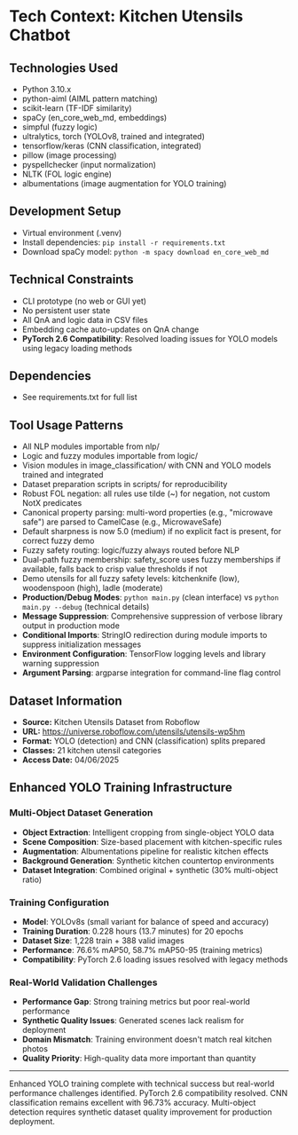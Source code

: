 # Tech Context: Kitchen Utensils Chatbot

## Technologies Used
- Python 3.10.x
- python-aiml (AIML pattern matching)
- scikit-learn (TF-IDF similarity)
- spaCy (en_core_web_md, embeddings)
- simpful (fuzzy logic)
- ultralytics, torch (YOLOv8, trained and integrated)
- tensorflow/keras (CNN classification, integrated)
- pillow (image processing)
- pyspellchecker (input normalization)
- NLTK (FOL logic engine)
- albumentations (image augmentation for YOLO training)

## Development Setup
- Virtual environment (.venv)
- Install dependencies: `pip install -r requirements.txt`
- Download spaCy model: `python -m spacy download en_core_web_md`

## Technical Constraints
- CLI prototype (no web or GUI yet)
- No persistent user state
- All QnA and logic data in CSV files
- Embedding cache auto-updates on QnA change
- **PyTorch 2.6 Compatibility**: Resolved loading issues for YOLO models using legacy loading methods

## Dependencies
- See requirements.txt for full list

## Tool Usage Patterns
- All NLP modules importable from nlp/
- Logic and fuzzy modules importable from logic/
- Vision modules in image_classification/ with CNN and YOLO models trained and integrated
- Dataset preparation scripts in scripts/ for reproducibility
- Robust FOL negation: all rules use tilde (~) for negation, not custom NotX predicates
- Canonical property parsing: multi-word properties (e.g., "microwave safe") are parsed to CamelCase (e.g., MicrowaveSafe)
- Default sharpness is now 5.0 (medium) if no explicit fact is present, for correct fuzzy demo
- Fuzzy safety routing: logic/fuzzy always routed before NLP
- Dual-path fuzzy membership: safety_score uses fuzzy memberships if available, falls back to crisp value thresholds if not
- Demo utensils for all fuzzy safety levels: kitchenknife (low), woodenspoon (high), ladle (moderate)
- **Production/Debug Modes**: `python main.py` (clean interface) vs `python main.py --debug` (technical details)
- **Message Suppression**: Comprehensive suppression of verbose library output in production mode
- **Conditional Imports**: StringIO redirection during module imports to suppress initialization messages
- **Environment Configuration**: TensorFlow logging levels and library warning suppression
- **Argument Parsing**: argparse integration for command-line flag control

## Dataset Information
- **Source:** Kitchen Utensils Dataset from Roboflow
- **URL:** https://universe.roboflow.com/utensils/utensils-wp5hm
- **Format:** YOLO (detection) and CNN (classification) splits prepared
- **Classes:** 21 kitchen utensil categories
- **Access Date:** 04/06/2025

## Enhanced YOLO Training Infrastructure
### **Multi-Object Dataset Generation**
- **Object Extraction**: Intelligent cropping from single-object YOLO data
- **Scene Composition**: Size-based placement with kitchen-specific rules
- **Augmentation**: Albumentations pipeline for realistic kitchen effects
- **Background Generation**: Synthetic kitchen countertop environments
- **Dataset Integration**: Combined original + synthetic (30% multi-object ratio)

### **Training Configuration**
- **Model**: YOLOv8s (small variant for balance of speed and accuracy)
- **Training Duration**: 0.228 hours (13.7 minutes) for 20 epochs
- **Dataset Size**: 1,228 train + 388 valid images
- **Performance**: 76.6% mAP50, 58.7% mAP50-95 (training metrics)
- **Compatibility**: PyTorch 2.6 loading issues resolved with legacy methods

### **Real-World Validation Challenges**
- **Performance Gap**: Strong training metrics but poor real-world performance
- **Synthetic Quality Issues**: Generated scenes lack realism for deployment
- **Domain Mismatch**: Training environment doesn't match real kitchen photos
- **Quality Priority**: High-quality data more important than quantity

---

Enhanced YOLO training complete with technical success but real-world performance challenges identified. PyTorch 2.6 compatibility resolved. CNN classification remains excellent with 96.73% accuracy. Multi-object detection requires synthetic dataset quality improvement for production deployment. 